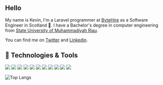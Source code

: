 ## Hello
My name is Kevin, I'm a Laravel programmer at <a href="https://bytehire.io/" target="_blank">ByteHire</a> as a Software Engineer in Scotland 🏴󠁧󠁢󠁳󠁣󠁴󠁿. I have a Bachelor's degree in computer engineering from [State University of Muhammadiyah Riau][UMRI].

You can find me on [Twitter][twitter] and [Linkedin][linkedin].

## 🔧 Technologies & Tools
![](https://img.shields.io/badge/OS-Mac-informational?style=flat&logo=apple&color=663399)
![](https://img.shields.io/badge/Editor-PHPStorm-informational?style=flat&logo=jetbrains&color=663399)
![](https://img.shields.io/badge/Code-PHP-informational?style=flat&logo=php&color=663399)
![](https://img.shields.io/badge/Code-JavaScript-informational?style=flat&logo=javascript&color=663399)
![](https://img.shields.io/badge/Code-TypeScript-informational?style=flat&logo=typescript&color=663399)
![](https://img.shields.io/badge/Tools-Laravel-informational?style=flat&logo=laravel&color=663399)
![](https://img.shields.io/badge/Tools-ExpressJS-informational?style=flat&logo=express&color=663399)
![](https://img.shields.io/badge/Tools-mySQL-informational?style=flat&logo=mysql&color=663399)
![](https://img.shields.io/badge/Tools-Kafka-informational?style=flat&logo=apache-kafka&color=663399)
![](https://img.shields.io/badge/Shell-Bash-informational?style=flat&logo=gnu-bash&color=663399)
![](https://img.shields.io/badge/Shell-Fish-informational?style=flat&logo=fishshell&color=663399)

![Top Langs](https://github-readme-stats.vercel.app/api/top-langs/?username=kevariable&layout=compact)

[twitter]: https://twitter.com/kevariable
[linkedin]: https://linkedin.com/in/kevariable
[twitter_icon]: http://i.imgur.com/wWzX9uB.png (twitter icon)
[linkedin_icon]: https://raw.githubusercontent.com/kevariable/kevariable/master/linkedin.png (linkedin icon)
[UMRI]: https://umri.ac.id/
